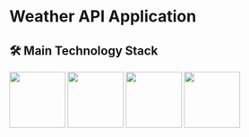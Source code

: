 # Weather API Application

## 🛠️ Main Technology Stack

<p>
  <img src="https://upload.wikimedia.org/wikipedia/commons/d/d9/Node.js_logo.svg" width="100"/>
  <img src="https://upload.wikimedia.org/wikipedia/commons/a/a8/NestJS.svg" width="100"/>
  <img src="https://upload.wikimedia.org/wikipedia/commons/2/29/Postgresql_elephant.svg" width="100"/>
  <img src="https://upload.wikimedia.org/wikipedia/commons/7/71/RabbitMQ_logo.svg" width="100"/>
</p>


